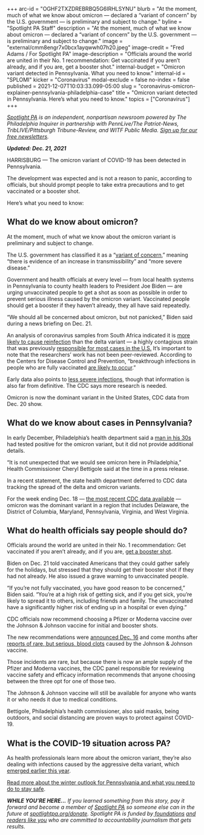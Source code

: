 +++
arc-id = "OGHF2TXZDREBRBQ5G6IRHLSYNU"
blurb = "At the moment, much of what we know about omicron — declared a “variant of concern” by the U.S. government — is preliminary and subject to change."
byline = "Spotlight PA Staff"
description = "At the moment, much of what we know about omicron — declared a “variant of concern” by the U.S. government — is preliminary and subject to change."
image = "external/cmm8engr7x0bcx1ayqwwh07h20.jpeg"
image-credit = "Fred Adams / For Spotlight PA"
image-description = "Officials around the world are united in their No. 1 recommendation: Get vaccinated if you aren’t already, and if you are, get a booster shot."
internal-budget = "Omicron variant detected in Pennsylvania. What you need to know."
internal-id = "SPLOMI"
kicker = "Coronavirus"
modal-exclude = false
no-index = false
published = 2021-12-07T10:03:33.099-05:00
slug = "coronavirus-omicron-explainer-pennsylvania-philadelphia-case"
title = "Omicron variant detected in Pennsylvania. Here’s what you need to know."
topics = ["Coronavirus"]
+++

<a href="https://www.spotlightpa.org/"><i>Spotlight PA</i></a><i> is an independent, nonpartisan newsroom powered by The Philadelphia Inquirer in partnership with PennLive/The Patriot-News, TribLIVE/Pittsburgh Tribune-Review, and WITF Public Media. </i><a href="https://www.spotlightpa.org/newsletters"><i>Sign up for our free newsletters</i></a><i>.</i>

<i><b>Updated: Dec. 21, 2021</b></i>

HARRISBURG — The omicron variant of COVID-19 has been detected in Pennsylvania.

The development was expected and is not a reason to panic, according to officials, but should prompt people to take extra precautions and to get vaccinated or a booster shot.

Here’s what you need to know:

<script src="https://www.spotlightpa.org/embed.js" async></script><div data-spl-embed-version="1" data-spl-src="https://www.spotlightpa.org/embeds/newsletter/"></div>

## What do we know about omicron?

At the moment, much of what we know about the omicron variant is preliminary and subject to change.

The U.S. government has classified it as a “<a href="https://www.cdc.gov/coronavirus/2019-ncov/variants/variant-classifications.html?CDC_AA_refVal=https%3A%2F%2Fwww.cdc.gov%2Fcoronavirus%2F2019-ncov%2Fvariants%2Fvariant-info.html#anchor_1632154493691">variant of concern</a>,” meaning “there is evidence of an increase in transmissibility” and “more severe disease.”

Government and health officials at every level — from local health systems in Pennsylvania to county health leaders to President Joe Biden — are urging unvaccinated people to get a shot as soon as possible in order to prevent serious illness caused by the omicron variant. Vaccinated people should get a booster if they haven’t already, they all have said repeatedly.

“We should all be concerned about omicron, but not panicked,” Biden said during a news briefing on Dec. 21.

An analysis of coronavirus samples from South Africa indicated it is <a href="https://www.washingtonpost.com/world/2021/12/03/omicron-covid-variant-delta-reinfection/">more likely to cause reinfection</a> than the delta variant — a highly contagious strain that was previously <a href="https://covid.cdc.gov/covid-data-tracker/#variant-proportions">responsible for most cases in the U.S.</a> It’s important to note that the researchers’ work has not been peer-reviewed. According to the Centers for Disease Control and Prevention, “breakthrough infections in people who are fully vaccinated <a href="https://www.cdc.gov/coronavirus/2019-ncov/variants/omicron-variant.html">are likely to occur</a>.”

Early data also points to <a href="https://www.statnews.com/2021/12/04/omicron-covid19-south-africa-data/">less severe infections</a>, though that information is also far from definitive. The CDC says more research is needed.

Omicron is now the dominant variant in the United States, CDC data from Dec. 20 show.

## What do we know about cases in Pennsylvania?

In early December, Philadelphia’s health department said a <a href="https://www.phila.gov/2021-12-03-first-case-of-covid-19-omicron-variant-identified-in-philadelphia-resident/">man in his 30s</a> had tested positive for the omicron variant, but it did not provide additional details.

“It is not unexpected that we would see omicron here in Philadelphia,” Health Commissioner Cheryl Bettigole said at the time in a press release.

In a recent statement, the state health department deferred to CDC data tracking the spread of the delta and omicron variants.

For the week ending Dec. 18 — <a href="https://covid.cdc.gov/covid-data-tracker/#variant-proportions">the most recent CDC data available</a> — omicron was the dominant variant in a region that includes Delaware, the District of Columbia, Maryland, Pennsylvania, Virginia, and West Virginia.

## What do health officials say people should do?

Officials around the world are united in their No. 1 recommendation: Get vaccinated if you aren’t already, and if you are, <a href="https://www.spotlightpa.org/news/2021/10/pa-where-to-get-covid-booster-shot/">get a booster shot</a>.

Biden on Dec. 21 told vaccinated Americans that they could gather safely for the holidays, but stressed that they should get their booster shot if they had not already. He also issued a grave warning to unvaccinated people.

“If you’re not fully vaccinated, you have good reason to be concerned,” Biden said. “You’re at a high risk of getting sick, and if you get sick, you’re likely to spread it to others, including friends and family. The unvaccinated have a significantly higher risk of ending up in a hospital or even dying.”

CDC officials now recommend choosing a Pfizer or Moderna vaccine over the Johnson &amp; Johnson vaccine for initial and booster shots.

The new recommendations were <a href="https://www.cdc.gov/media/releases/2021/s1216-covid-19-vaccines.html">announced Dec. 16</a> and come months after <a href="https://www.spotlightpa.org/news/2021/10/pa-where-to-get-covid-booster-shot/">reports of rare, but serious, blood clots</a> caused by the Johnson &amp; Johnson vaccine.

<script src="https://www.spotlightpa.org/embed.js" async></script><div data-spl-embed-version="1" data-spl-src="https://www.spotlightpa.org/embeds/donate/?eyebrow_text=SUPPORT%20SPOTLIGHT%20PA&cta_text=YES%2C%20TRIPLE%20MY%20GIFT&teaser_text=Support%20Spotlight%20PA's%20vital%20investigative%20journalism%20for%20Pennsylvania%20and%20for%20a%20limited%20time%2C%20all%20gifts%20will%20be%20TRIPLED."></div>

Those incidents are rare, but because there is now an ample supply of the Pfizer and Moderna vaccines, the CDC panel responsible for reviewing vaccine safety and efficacy information recommends that anyone choosing between the three opt for one of those two.

The Johnson &amp; Johnson vaccine will still be available for anyone who wants it or who needs it due to medical conditions.

Bettigole, Philadelphia’s health commissioner, also said masks, being outdoors, and social distancing are proven ways to protect against COVID-19.

## What is the COVID-19 situation across PA?

As health professionals learn more about the omicron variant, they’re also dealing with infections caused by the aggressive delta variant, which <a href="https://www.spotlightpa.org/news/2021/08/pennsylvania-covid-delta-variant-masks-booster-shots-explainer/">emerged earlier this year</a>.

<a href="https://www.spotlightpa.org/news/2021/12/pa-covid19-cdc-holiday-guide-vaccines/">Read more about the winter outlook for Pennsylvania and what you need to do to stay safe</a>.

<i><b>WHILE YOU’RE HERE...</b></i><i> If you learned something from this story, pay it forward and become a member of </i><a href="https://www.spotlightpa.org/"><i>Spotlight PA</i></a><i> so someone else can in the future at </i><a href="http://spotlightpa.org/donate"><i>spotlightpa.org/donate</i></a><i>. Spotlight PA is funded by</i><a href="https://www.spotlightpa.org/support"><i> foundations</i></a><i> </i><a href="https://www.spotlightpa.org/support"><i>and readers like you</i></a><i> who are committed to accountability journalism that gets results.</i>

